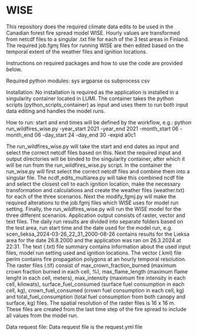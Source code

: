 # WISE
This repository does the required climate data edits to be used in the Canadian forest fire spread model WISE. Hourly values are transformed from netcdf files to a singular .txt file for each of the 3 test areas in Finland. The required job.fgmj files for running WISE are then edited based on the temporal extent of the weather files and ignition locations.

Instructions on required packages and how to use the code are provided below.

Required python modules:
sys
argparse
os
subprocess
csv

Installation:
No installation is required as the application is installed in a singularity container located in LUMI. The container takes the python scripts (python_scripts_container) as input and uses them to run both input data editing and handles the model runs.

How to run:
start and end times will be defined by the workflow, e.g.:
python run_wildfires_wise.py -year_start 2021 -year_end 2021 -month_start 06 -month_end 06 -day_start 24 -day_end 30 -expid a0c1

The run_wildfires_wise.py will take the start and end dates as input and select the correct netcdf files based on this. Next the required input and output directories will be binded to the singularity container, after which it will be run from the run_wildfires_wise.py script. In the container the run_wise.py will first select the correct netcdf files and combine them into a singular file. The ncdf_edits_multiarea.py will take this combined ncdf file and select the closest cell to each ignition location, make the necessary transformation and calculations and create the weather files (weather.txt) for each of the three scenarios. Next the modify_fgmj.py will make the required alterations to the job.fgmj files which WISE uses for model run setting. Finally, the run_wildfires_wise.py will run the WISE model for the three different scenarios. Application output consists of raster, vector and text files. The daily run results are divided into separate folders based on the test area, run start time and the date used for the model run, e.g. scen_lieksa_2024-03-26_22_31_2000-08-26 contains results for the Lieksa area for the date 26.8.2000 and the application was ran on 26.3.2024 at 22:31. The text (.txt) file summary contains information about the used input files, model run setting used and ignition locations. The vector (.kml) file perim contains fire propagation polygons at an hourly temporal resolution. The raster files (.tif) consist of max_crown_fraction_burned (maximum crown fraction burned in each cell, %), max_flame_length (maximum flame lenght in each cell, meters), max_intensity (maximum fire intensity in each cell, kilowats), surface_fuel_consumed (surface fuel consumption in each cell, kg), crown_fuel_consumed (crown fuel consumption in each cell, kg) and total_fuel_consumption (total fuel consumption from both canopy and surface, kg) files. The spatial resolution of the raster files is 16 x 16 m. These files are created from the last time step of the fire spread to include all values from the model run. 

Data request file:
Data request file is the request.yml file
